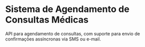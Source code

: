 # Sistema de Agendamento de Consultas Médicas
API para agendamento de consultas, com suporte para envio de confirmações assíncronas via SMS ou e-mail.
